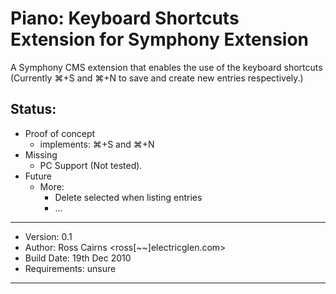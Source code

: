 Piano: Keyboard Shortcuts Extension for Symphony Extension
================================================

A Symphony CMS extension that enables the use of the keyboard shortcuts  (Currently &#8984;+S and &#8984;+N to save and create new entries respectively.)

Status:
-------

- Proof of concept
    - implements: &#8984;+S and &#8984;+N
- Missing
    - PC Support (Not tested).
- Future
    - More:
    	- Delete selected when listing entries 
    	- ...

-------------------

- Version: 0.1
- Author: Ross Cairns <ross[~~]electricglen.com>
- Build Date: 19th Dec 2010
- Requirements: unsure

-------------------
